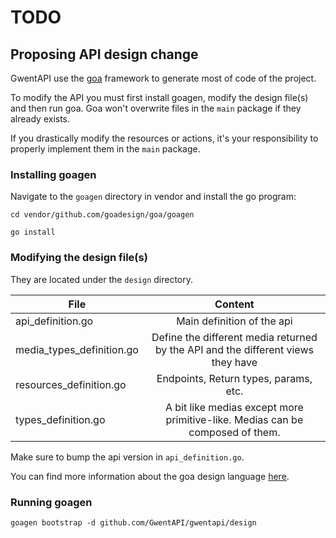 # TODO

## Proposing API design change

GwentAPI use the [goa](https://github.com/goadesign/goa) framework to generate most of code of the project.

To modify the API you must first install goagen, modify the design file(s) and then run goa. Goa won't overwrite files in the ``main`` package if they already exists.

If you drastically modify the resources or actions, it's your responsibility to properly implement them in the ``main`` package.

### Installing goagen

Navigate to the ``goagen`` directory in vendor and install the go program:

``cd vendor/github.com/goadesign/goa/goagen``

``go install``

### Modifying the design file(s)

They are located under the ``design`` directory.

| File        | Content           |
| ------------- |:-------------:|
| api_definition.go     | Main definition of the api |
| media_types_definition.go      | Define the different media returned by the API and the different views they have      |
| resources_definition.go | Endpoints, Return types, params, etc.      |
| types_definition.go | A bit like medias except more primitive-like. Medias can be composed of them.     |

Make sure to bump the api version in ``api_definition.go``.

You can find more information about the goa design language [here](https://goa.design/reference/goa/design/apidsl/).


### Running goagen

``goagen bootstrap -d github.com/GwentAPI/gwentapi/design``